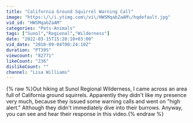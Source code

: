 ```yaml
---
title: "California Ground Squirrel Warning Call"
image: "https:\/\/i.ytimg.com\/vi\/HWSMqabZaAM\/hqdefault.jpg"
vid_id: "HWSMqabZaAM"
categories: "Pets-Animals"
tags: ["Sunol","Regional","Wilderness"]
date: "2022-03-15T15:20:10+03:00"
vid_date: "2010-09-04T00:24:10Z"
duration: "PT39S"
viewcount: "82771"
likeCount: "236"
dislikeCount: ""
channel: "Lisa Williams"
---
```

{% raw %}Out hiking at Sunol Regional Wilderness, I came across an area full of California ground squirrels. Apparently they didn't like my presence very much, because they issued some warning calls and went on &quot;high alert.&quot; Although they didn't immediately dive into their burrows. Anyway, you can see and hear their response in this video.{% endraw %}
